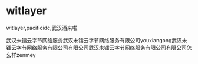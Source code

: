 # witlayer
witlayer,pacificidc,武汉酒来啦


武汉未镭云字节网络服务武汉未镭云字节网络服务有限公司youxiangong武汉未镭云字节网络服务有限公司有限公司武汉未镭云字节网络服务有限公司有限公司怎么样zenmey
